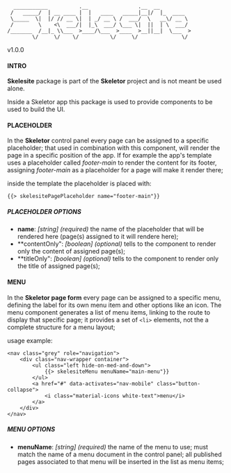       ___________          .__                .__  __          
     /   _____/  | __ ____ |  |   ____   _____|__|/  |_  ____  
     \_____  \|  |/ // __ \|  | _/ __ \ /  ___/  \   __\/ __ \
     /        \    <\  ___/|  |_\  ___/ \___ \|  ||  | \  ___/
    /_______  /__|_ \\___  >____/\___  >____  >__||__|  \___  >
            \/     \/    \/          \/     \/              \/


v1.0.0

#### INTRO
**Skelesite** package is part of the **Skeletor** project and is not meant be used alone.

Inside a Skeletor app this package is used to provide components to be used to build the UI.

#### PLACEHOLDER

In the **Skeletor** control panel every page can be assigned to a specific placeholder;
that used in combination with this component, will render the page in a specific position of the app.
If for example the app's template uses a placeholder called *footer-main* to render the content for its footer,
assigning *footer-main* as a placeholder for a page will make it render there;

inside the template the placeholder is placed with:

    {{> skelesitePagePlaceholder name="footer-main"}}

##### PLACEHOLDER OPTIONS

- **name**: *[string] (required)* the name of the placeholder that will be rendered here (page(s) assigned to it will rendere here);
- **contentOnly": *[boolean] (optional)* tells to the component to render only the content of assigned page(s);
- **titleOnly": *[boolean] (optional)* tells to the component to render only the title of assigned page(s);


#### MENU

In the **Skeletor page form** every page can be assigned to a specific menu, defining the label for its own menu item and other options like an icon.
The menu component generates a list of menu items, linking to the route to display that specific page;
it provides a set of `<li>` elements, not the a complete structure for a menu layout;

usage example:

    <nav class="grey" role="navigation">
        <div class="nav-wrapper container">
            <ul class="left hide-on-med-and-down">
                {{> skelesiteMenu menuName="main-menu"}}
            </ul>
            <a href="#" data-activates="nav-mobile" class="button-collapse">
                <i class="material-icons white-text">menu</i>
            </a>
        </div>
    </nav>

##### MENU OPTIONS

- **menuName**: *[string] (required)* the name of the menu to use; must match the name of a menu document in the control panel; all published pages associated to that menu will be inserted in the list as menu items;
